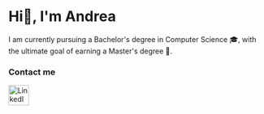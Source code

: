 # Hi👋, I'm Andrea

I am currently pursuing a Bachelor's degree in Computer Science 🎓, with the ultimate goal of earning a Master's degree 🚀.

### Contact me
<a href="https://www.linkedin.com/in/andrea-perozzo">
  <img src="https://cdn-icons-png.flaticon.com/512/174/174857.png" alt="LinkedIn Logo" width="40"/>
</a> 
